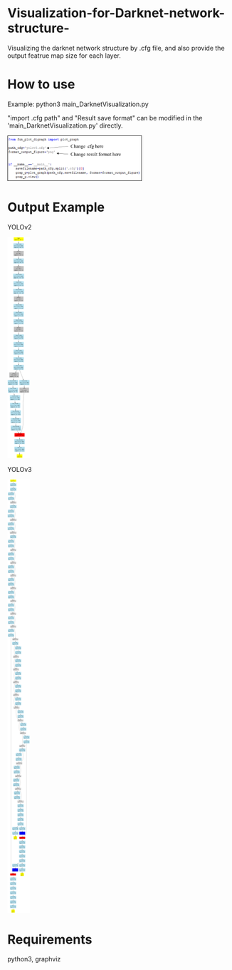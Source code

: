 # Visualization-for-Darknet-network-structure-

Visualizing the darknet network structure by .cfg file, and also provide the output featrue map size for each layer.

# How to use
Example: python3 main_DarknetVisualization.py 

"import .cfg path" and "Result save format" can be modified in the 'main_DarknetVisualization.py' directly.

<img src="https://github.com/TommyHuang821/Visualization-for-Darknet-network-structure-/blob/master/fig/de1.png" width="60%" height="60%">

# Output Example
YOLOv2

<img src="https://github.com/TommyHuang821/Visualization-for-Darknet-network-structure-/blob/master/yolov2.gv.png" width="10%" height="10%">

YOLOv3

<img src="https://github.com/TommyHuang821/Visualization-for-Darknet-network-structure-/blob/master/yolov3.gv.png" width="10%" height="10%">

# Requirements

python3, graphviz
